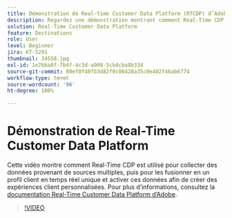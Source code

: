 ```yaml
---
title: Démonstration de Real-time Customer Data Platform (RTCDP) d’Adobe
description: Regardez une démonstration montrant comment Real-Time CDP est utilisé pour collecter des données provenant de sources multiples, puis pour les fusionner en temps réel en un profil client unique et activer ces données afin de créer des expériences client personnalisées.
solution: Real-Time Customer Data Platform
feature: Destinations
role: User
level: Beginner
jira: KT-5291
thumbnail: 34558.jpg
exl-id: 1e766a0f-7b4f-4c3d-a908-5cb4cba8b334
source-git-commit: 00ef0f40fb3d82f0c06428a35c0e402f46ab6774
workflow-type: tm+mt
source-wordcount: '96'
ht-degree: 100%

---
```


# Démonstration de Real-Time Customer Data Platform

Cette vidéo montre comment Real-Time CDP est utilisé pour collecter des données provenant de sources multiples, puis pour les fusionner en un profil client en temps réel unique et activer ces données afin de créer des expériences client personnalisées. Pour plus d’informations, consultez la [documentation Real-Time Customer Data Platform d’Adobe](https://experienceleague.adobe.com/docs/experience-platform/rtcdp/overview.html?lang=fr).

>[!VIDEO](https://video.tv.adobe.com/v/34558?learn=on)
